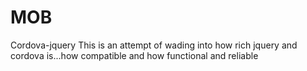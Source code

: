 # MOB
Cordova-jquery
This is an attempt of wading into how rich jquery and cordova is...how compatible
and how functional and reliable
